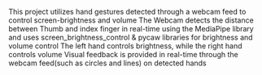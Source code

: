 This project utilizes hand gestures detected through a webcam feed to control screen-brightness and volume
The Webcam detects the distance between Thumb and index finger in real-time using the MediaPipe library and uses screen_brightness_control & pycaw libraries for brightness and volume control
The left hand controls brightness, while the right hand controls volume
Visual feedback is provided in real-time through the webcam feed(such as circles and lines) on detected hands
